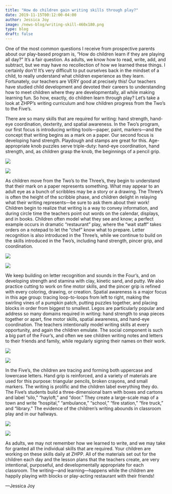 ```yaml
---
title: "How do children gain writing skills through play?"
date: 2019-11-15T00:12:00-04:00
author: Jessica Joy
image: /news-blog/writing-skill-460x180.png
type: blog
draft: false
---
```


One of the most common questions I receive from prospective parents about our play-based program is, “How do children learn if they are playing all day?” It’s a fair question. As adults, we know how to read, write, add, and subtract, but we may have no recollection of how we learned these things. I certainly don’t! It’s very difficult to put ourselves back in the mindset of a child, to really understand what children experience as they learn. Fortunately, our teachers are VERY good at precisely this! Our teachers have studied child development and devoted their careers to understanding how to meet children where they are developmentally, all while making learning fun. So how, exactly, do children learn through play? Let’s take a look at ZHPP’s writing curriculum and how children progress from the Two’s to the Five’s.

There are so many skills that are required for writing: hand strength, hand-eye coordination, dexterity, and spatial awareness. In the Two’s program, our first focus is introducing writing tools—paper, paint, markers—and the concept that writing begins as a mark on a paper. Our second focus is developing hand strength. Playdough and stamps are great for this. Age-appropriate knob puzzles serve triple-duty: hand-eye coordination, hand strength, and, as children grasp the knob, the beginnings of a pencil grip.

![](/news-blog/writing-skill/image.png)

![](/news-blog/writing-skill/image2.png)

As children move from the Two’s to the Three’s, they begin to understand that their mark on a paper represents something. What may appear to an adult eye as a bunch of scribbles may be a story or a drawing. The Three’s is often the height of the scribble phase, and children delight in relaying what their writing represents—be sure to ask them about their work! Children begin to realize that writing is a way to convey information, and during circle time the teachers point out words on the calendar, displays, and in books. Children often model what they see and know; a perfect example occurs in dramatic “restaurant” play, where the “wait staff” takes orders on a notepad to let the “chef” know what to prepare. Letter recognition is also introduced in the Three’s, while we continue to build on the skills introduced in the Two’s, including hand strength, pincer grip, and coordination.

![](/news-blog/writing-skill/image3.png)

![](/news-blog/writing-skill/image4.png)

We keep building on letter recognition and sounds in the Four’s, and on developing strength and stamina with clay, kinetic sand, and putty. We also practice cutting to work on fine motor skills, and the pincer grip is refined with every coloring, drawing, or creation. Spatial awareness is a major focus in this age group: tracing loop-to-loops from left to right, making the swirling vines of a pumpkin patch, putting puzzles together, and placing blocks in order from biggest to smallest. Legos are particularly popular and address so many domains required in writing: hand strength to snap pieces together or apart, fine motor skills, spatial awareness, and hand-eye coordination. The teachers intentionally model writing skills at every opportunity, and again the children emulate. The social component is such a big part of the Four’s, and often we see children writing notes and letters to their friends and family, while regularly signing their names on their work.

![](/news-blog/writing-skill/image5.png)

![](/news-blog/writing-skill/image6.png)

In the Five’s, the children are tracing and forming both uppercase and lowercase letters. Hand grip is reinforced, and a variety of materials are used for this purpose: triangular pencils, broken crayons, and small markers. The writing is prolific and the children label everything they do. The Five’s students build a three-dimensional barn with boxes and cartons and label “silo,” “hayloft,” and “door.” They create a large-scale map of a town and write “hospital,” “ambulance,” “school,” “fire station,” “fire truck,” and “library.” The evidence of the children’s writing abounds in classroom play and in our hallways.

![](/news-blog/writing-skill/image7.png)

![](/news-blog/writing-skill/image8.png)

As adults, we may not remember how we learned to write, and we may take for granted all the individual skills that are required. Your children are working on these skills daily at ZHPP. All of the materials set out for the children each day and the lesson plans that the teachers create, are very intentional, purposeful, and developmentally appropriate for each classroom. The writing—and learning—happens while the children are happily playing with blocks or play-acting restaurant with their friends!

—Jessica Joy
